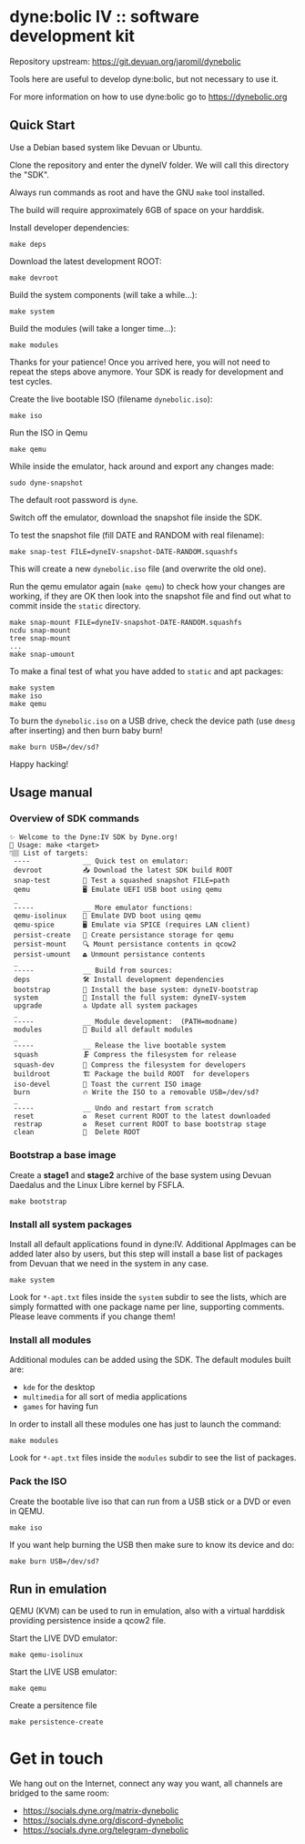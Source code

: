 # dyne:bolic IV :: software development kit

Repository upstream: https://git.devuan.org/jaromil/dynebolic

Tools here are useful to develop dyne:bolic, but not necessary to use it.

For more information on how to use dyne:bolic go to https://dynebolic.org

## Quick Start

Use a Debian based system like Devuan or Ubuntu.

Clone the repository and enter the dyneIV folder. We will call this directory the "SDK".

Always run commands as root and have the GNU `make` tool installed.

The build will require approximately 6GB of space on your harddisk.

Install developer dependencies:
```
make deps
```

Download the latest development ROOT: 
```
make devroot
```

Build the system components (will take a while...):
```
make system
```

Build the modules (will take a longer time...):
```
make modules
```

Thanks for your patience! Once you arrived here, you will not need to repeat the steps above anymore. Your SDK is ready for development and test cycles.

Create the live bootable ISO (filename `dynebolic.iso`):
```
make iso
```

Run the ISO in Qemu
```
make qemu
```

While inside the emulator, hack around and export any changes made:
```
sudo dyne-snapshot
```
The default root password is `dyne`.

Switch off the emulator, download the snapshot file inside the SDK.

To test the snapshot file (fill DATE and RANDOM with real filename):
```
make snap-test FILE=dyneIV-snapshot-DATE-RANDOM.squashfs
```

This will create a new `dynebolic.iso` file (and overwrite the old one). 

Run the qemu emulator again (`make qemu`) to check how your changes are working, if they are OK then look into the snapshot file and find out what to commit inside the `static` directory.

```
make snap-mount FILE=dyneIV-snapshot-DATE-RANDOM.squashfs
ncdu snap-mount
tree snap-mount
...
make snap-umount
```

To make a final test of what you have added to `static` and apt packages:
```
make system
make iso
make qemu
```

To burn the `dynebolic.iso` on a USB drive, check the device path (use `dmesg` after inserting) and then burn baby burn! 
```
make burn USB=/dev/sd?                                                       
```

Happy hacking!

## Usage manual

### Overview of SDK commands

```
✨ Welcome to the Dyne:IV SDK by Dyne.org!
🛟 Usage: make <target>
👇🏽 List of targets:
 ----             __ Quick test on emulator:
 devroot          📥 Download the latest SDK build ROOT
 snap-test        🧨 Test a squashed snapshot FILE=path
 qemu             🖥️ Emulate UEFI USB boot using qemu
 _               
 -----            __ More emulator functions:
 qemu-isolinux    📀 Emulate DVD boot using qemu
 qemu-spice       🖥️ Emulate via SPICE (requires LAN client)
 persist-create   💾 Create persistance storage for qemu
 persist-mount    🔍 Mount persistance contents in qcow2
 persist-umount   ⏏️ Unmount persistance contents
 _               
 -----            __ Build from sources:
 deps             🛠️ Install development dependencies
 bootstrap        🚀 Install the base system: dyneIV-bootstrap
 system           🗿 Install the full system: dyneIV-system
 upgrade          🔝 Update all system packages
 _               
 -----            __ Module development:  (PATH=modname)
 modules          🧩 Build all default modules
 _               
 -----            __ Release the live bootable system
 squash           🗜️ Compress the filesystem for release
 squash-dev       🦺 Compress the filesystem for developers
 buildroot        🏗️ Package the build ROOT  for developers
 iso-devel        🏁 Toast the current ISO image
 burn             🔥 Write the ISO to a removable USB=/dev/sd?
 _               
 -----            __ Undo and restart from scratch
 reset            ♻️  Reset current ROOT to the latest downloaded
 restrap          ♻️  Reset current ROOT to base bootstrap stage
 clean            🧹  Delete ROOT
```

### Bootstrap a base image

Create a **stage1** and **stage2** archive of the base system using Devuan Daedalus and the Linux Libre kernel by FSFLA.

```
make bootstrap
```

### Install all system packages

Install all default applications found in dyne:IV. Additional AppImages can be added later also by users, but this step will install a base list of packages from Devuan that we need in the system in any case.

```
make system
```

Look for `*-apt.txt` files inside the `system` subdir to see the lists, which are simply formatted with one package name per line, supporting comments. Please leave comments if you change them!

### Install all modules

Additional modules can be added using the SDK. The default modules built are:

- `kde` for the desktop
- `multimedia` for all sort of media applications
- `games` for having fun

In order to install all these modules one has just to launch the command:
```
make modules
```

Look for `*-apt.txt` files inside the `modules` subdir to see the list of packages.

### Pack the ISO

Create the bootable live iso that can run from a USB stick or a DVD or even in QEMU.

```
make iso
```

If you want help burning the USB then make sure to know its device and do:
```
make burn USB=/dev/sd?
```

## Run in emulation

QEMU (KVM) can be used to run in emulation, also with a virtual harddisk providing persistence inside a qcow2 file.

Start the LIVE DVD emulator:
```
make qemu-isolinux
```

Start the LIVE USB emulator:
```
make qemu
```

Create a persitence file
```
make persistence-create
```

# Get in touch

We hang out on the Internet, connect any way you want, all channels
are bridged to the same room:

- https://socials.dyne.org/matrix-dynebolic
- https://socials.dyne.org/discord-dynebolic
- https://socials.dyne.org/telegram-dynebolic
